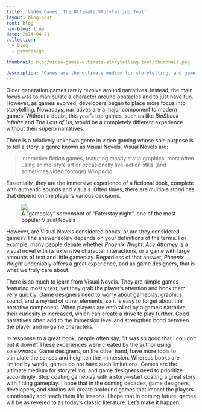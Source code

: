 ```yaml
---
title: 'Video Games: The Ultimate Storytelling Tool'
layout: blog-post
root: blog
nav-blog: true
date: 2014-04-21
collection:
  - blog
  - gamedesign

thumbnail: blog/video-games-ultimate-storytelling-tool/thumbnail.png

description: "Games are the ultimate medium for storytelling, and game designers should prioritize accordingly."
---
```


Older generation games rarely revolve around narratives. Instead, the main focus was to manipulate a character around obstacles and to just have fun. However, as games evolved, developers began to place more focus into storytelling. Nowadays, narratives are a major component to modern games. Without a doubt, this year’s top games, such as like *BioShock Infinite* and *The Last of Us*, would be a completely different experience without their superb narratives.

There is a relatively unknown genre in video gaming whose sole purpose is to tell a story, a genre known as Visual Novels. Visual Novels are:

>Interactive fiction games, featuring mostly static graphics, most often using anime-style art or occasionally live-action stills (and sometimes video footage)
><cite>Wikipedia</cite>

Essentially, they are the immersive experience of a fictional book, complete with authentic sounds and visuals. Often times, there are multiple storylines that depend on the player’s various decisions.

<figure>
<img src="/assets/images/blog/video-games-ultimate-storytelling-tool/1.jpg">
<figcaption>A “gameplay” screenshot of “Fate/stay night”, one of the most popular Visual Novels</figcaption>
</figure>

However, are Visual Novels considered books, or are they considered games? The answer solely depends on your definitions of the terms. For example, many people debate whether *Phoenix Wright: Ace Attorney* is a visual novel with its extensive character interactions, or a game with large amounts of text and little gameplay. Regardless of that answer, *Phoenix Wright* undeniably offers a great experience, and as game designers, that is what we truly care about.

There is so much to learn from Visual Novels. They are simple games featuring mostly text, yet they grab the player’s attention and hook them very quickly. Game designers need to worry about gameplay, graphics, sound, and a myriad of other elements, so it is easy to forget about the narrative component. When players are enthralled by a game’s narrative, their curiosity is increased, which can create a drive to play further. Good narratives often add to the immersion level and strengthen bond between the player and in-game characters.

In response to a great book, people often say, “It was so good that I couldn’t put it down!” These experiences were created by the author using solelywords. Game designers, on the other hand, have more tools to stimulate the senses and heighten the immersion. Whereas books are limited by words, games do not have such limitations. Games are the ultimate medium for storytelling, and game designers need to prioritize accordingly. Stop coating gameplay with a story—start coating a great story with fitting gameplay. I hope that in the coming decades, game designers, developers, and studios will create profound games that impact the players emotionally and teach them life lessons. I hope that in coming future, games will be as revered to as today’s classic literature. Let’s make it happen.